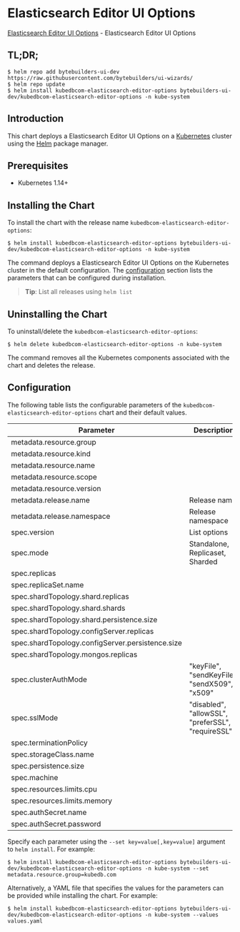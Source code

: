 # Elasticsearch Editor UI Options

[Elasticsearch Editor UI Options](https://byte.builders) - Elasticsearch Editor UI Options

## TL;DR;

```console
$ helm repo add bytebuilders-ui-dev https://raw.githubusercontent.com/bytebuilders/ui-wizards/
$ helm repo update
$ helm install kubedbcom-elasticsearch-editor-options bytebuilders-ui-dev/kubedbcom-elasticsearch-editor-options -n kube-system
```

## Introduction

This chart deploys a Elasticsearch Editor UI Options on a [Kubernetes](http://kubernetes.io) cluster using the [Helm](https://helm.sh) package manager.

## Prerequisites

- Kubernetes 1.14+

## Installing the Chart

To install the chart with the release name `kubedbcom-elasticsearch-editor-options`:

```console
$ helm install kubedbcom-elasticsearch-editor-options bytebuilders-ui-dev/kubedbcom-elasticsearch-editor-options -n kube-system
```

The command deploys a Elasticsearch Editor UI Options on the Kubernetes cluster in the default configuration. The [configuration](#configuration) section lists the parameters that can be configured during installation.

> **Tip**: List all releases using `helm list`

## Uninstalling the Chart

To uninstall/delete the `kubedbcom-elasticsearch-editor-options`:

```console
$ helm delete kubedbcom-elasticsearch-editor-options -n kube-system
```

The command removes all the Kubernetes components associated with the chart and deletes the release.

## Configuration

The following table lists the configurable parameters of the `kubedbcom-elasticsearch-editor-options` chart and their default values.

|                    Parameter                     |                    Description                    |      Default      |
|--------------------------------------------------|---------------------------------------------------|-------------------|
| metadata.resource.group                          |                                                   | `kubedb.com`      |
| metadata.resource.kind                           |                                                   | `Elasticsearch`   |
| metadata.resource.name                           |                                                   | `elasticsearches` |
| metadata.resource.scope                          |                                                   | `Namespaced`      |
| metadata.resource.version                        |                                                   | `v1alpha2`        |
| metadata.release.name                            | Release name                                      | `""`              |
| metadata.release.namespace                       | Release namespace                                 | `""`              |
| spec.version                                     | List options                                      | `3.4.17`          |
| spec.mode                                        | Standalone, Replicaset, Sharded                   | `Standalone`      |
| spec.replicas                                    |                                                   | `1`               |
| spec.replicaSet.name                             |                                                   | `rs0`             |
| spec.shardTopology.shard.replicas                |                                                   | `3`               |
| spec.shardTopology.shard.shards                  |                                                   | `3`               |
| spec.shardTopology.shard.persistence.size        |                                                   | `10Gi`            |
| spec.shardTopology.configServer.replicas         |                                                   | `3`               |
| spec.shardTopology.configServer.persistence.size |                                                   | `2Gi`             |
| spec.shardTopology.mongos.replicas               |                                                   | `3`               |
| spec.clusterAuthMode                             | "keyFile", "sendKeyFile", "sendX509", "x509"      | `keyFile`         |
| spec.sslMode                                     | "disabled", "allowSSL", "preferSSL", "requireSSL" | `disabled`        |
| spec.terminationPolicy                           |                                                   | `WipeOut`         |
| spec.storageClass.name                           |                                                   | `standard`        |
| spec.persistence.size                            |                                                   | `10Gi`            |
| spec.machine                                     |                                                   | `""`              |
| spec.resources.limits.cpu                        |                                                   | `".5"`            |
| spec.resources.limits.memory                     |                                                   | `1024Mi`          |
| spec.authSecret.name                             |                                                   | `""`              |
| spec.authSecret.password                         |                                                   | `""`              |


Specify each parameter using the `--set key=value[,key=value]` argument to `helm install`. For example:

```console
$ helm install kubedbcom-elasticsearch-editor-options bytebuilders-ui-dev/kubedbcom-elasticsearch-editor-options -n kube-system --set metadata.resource.group=kubedb.com
```

Alternatively, a YAML file that specifies the values for the parameters can be provided while
installing the chart. For example:

```console
$ helm install kubedbcom-elasticsearch-editor-options bytebuilders-ui-dev/kubedbcom-elasticsearch-editor-options -n kube-system --values values.yaml
```
